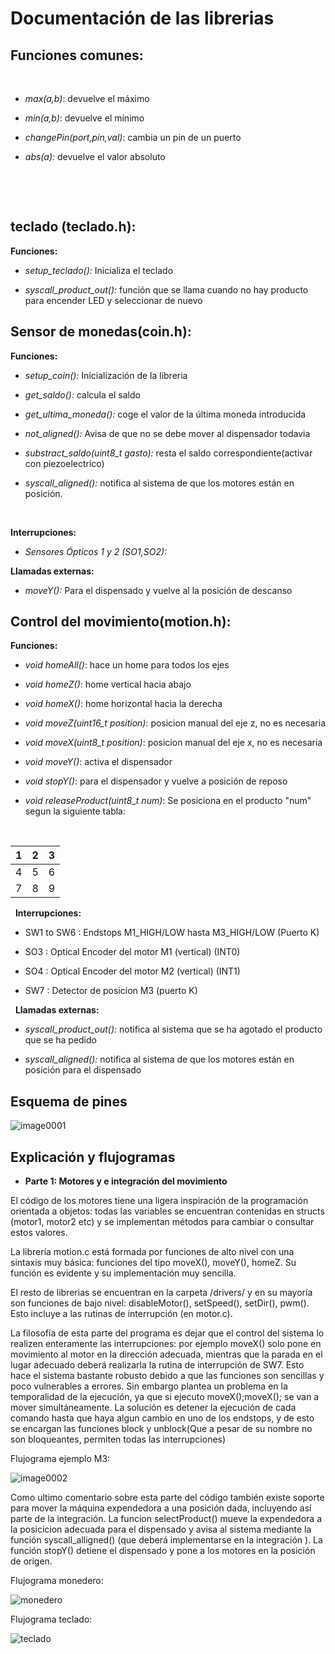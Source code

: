 
# Documentación de las librerias


## Funciones comunes:

&nbsp;

-   *max(a,b)*: devuelve el máximo

-   *min(a,b)*: devuelve el mínimo

-   *changePin(port,pin,val)*: cambia un pin de un puerto
-   *abs(a):* devuelve el valor absoluto


&nbsp;

&nbsp;

## teclado (teclado.h):

**Funciones:**

- *setup_teclado():* Inicializa el teclado

- *syscall_product_out():* función que se llama cuando no hay producto para encender LED y seleccionar de nuevo


## Sensor de monedas(coin.h):

**Funciones:**

-   *setup_coin():* Inicialización de la libreria

-   *get_saldo():* calcula el saldo

-   *get_ultima_moneda():* coge el valor de la última moneda introducida

-   *not_aligned():* Avisa de que no se debe mover al dispensador todavia

-   *substract_saldo(uint8_t gasto):* resta el saldo correspondiente(activar con piezoelectrico)

-   *syscall_aligned():* notifica al sistema de que los motores están en posición.


&nbsp;

**Interrupciones:**

-   *Sensores Ópticos 1 y 2 (SO1,SO2):*

**Llamadas externas:**

-   *moveY():* Para el dispensado y vuelve al la posición de descanso



## Control del movimiento(motion.h):

**Funciones:**

  - *void homeAll()*: hace un home para todos los ejes

  - *void homeZ()*: home vertical hacia abajo

  - *void homeX()*: home horizontal hacia la derecha

  - *void moveZ(uint16_t position)*: posicion manual del eje z, no es necesaria

  - *void moveX(uint8_t position)*: posicion manual del eje x, no es necesaria

  - *void moveY()*: activa el dispensador

  - *void stopY()*: para el dispensador y vuelve a posición de reposo

  - *void releaseProduct(uint8_t num)*: Se posiciona en el producto "num" segun la siguiente tabla:

&nbsp;

| 1 | 2 | 3 |
|---|---|---|
| 4 | 5 | 6 |
| 7 | 8 | 9 |





&nbsp;
**Interrupciones:**

- SW1 to SW6 : Endstops M1_HIGH/LOW hasta M3_HIGH/LOW (Puerto K)

- SO3 : Optical Encoder del motor M1 (vertical) (INT0)

- SO4 : Optical Encoder del motor M2 (vertical) (INT1)

- SW7 : Detector de posicion M3 (puerto K)

&nbsp;
**Llamadas externas:**

-   *syscall_product_out():* notifica al sistema que se ha agotado el producto que se ha pedido

-   *syscall_aligned():* notifica al sistema de que los motores están en posición para el dispensado


## Esquema de pines

![image0001](ejemplos/image0001.png)


## Explicación y flujogramas


- **Parte 1: Motores y e integración del movimiento**

El código de los motores tiene una ligera inspiración de la programación orientada a objetos: todas las variables se encuentran contenidas en structs (motor1, motor2 etc) y se implementan métodos para cambiar o consultar estos valores.

 La librería motion.c está formada por funciones de alto nivel con una sintaxis muy básica: funciones del tipo moveX(), moveY(), homeZ. Su función es evidente y su implementación muy sencilla.

El resto de librerias se encuentran en la carpeta /drivers/ y en su mayoría son funciones de bajo nivel: disableMotor(), setSpeed(), setDir(), pwm(). Esto incluye a las rutinas de interrupción (en motor.c).

La filosofía de esta parte del programa es dejar que el control del sistema lo realizen enteramente las interrupciones: por ejemplo moveX() solo pone en movimiento al motor en la dirección adecuada, mientras que la parada en el lugar adecuado deberá realizarla la rutina de interrupción de SW7. Esto hace el sistema bastante robusto debido a que las funciones son sencillas y poco vulnerables a errores. Sin embargo plantea un problema en la temporalidad de la ejecución, ya que si ejecuto moveX();moveX(); se van a mover simultáneamente. La solución es detener la ejecución de cada comando hasta que haya algun cambio en uno de los endstops, y de esto se encargan las funciones block y unblock(Que a pesar de su nombre no son bloqueantes, permiten todas las interrupciones)


Flujograma ejemplo M3:


![image0002](ejemplos/image0002.png)

Como ultimo comentario sobre esta parte del código también existe soporte para mover la máquina expendedora a una posición dada, incluyendo así parte de la integración. La funcion selectProduct() mueve la expendedora a la posicicion adecuada para el dispensado y avisa al sistema mediante la función syscall_alligned() (que deberá implementarse en la integración ). La función stopY() detiene el dispensado y pone a los motores en la posición de origen.

Flujograma monedero:

![monedero](ejemplos/monedero.png)

Flujograma teclado:

![teclado](teclado.png)
